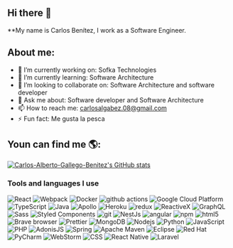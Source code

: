 ## Hi there 👋


**My name is Carlos Benítez, I work as a Software Engineer.


## About me:

- 🔭 I’m currently working on:  Sofka Technologies
- 🌱 I’m currently learning: Software Architecture
- 👯 I’m looking to collaborate on: Software Architecture and software developer
- 💬 Ask me about: Software developer and Software Architecture
- 📫 How to reach me: carlosalgabez.08@gmail.com
- ⚡ Fun fact: Me gusta la pesca


## Youn can find me 🌎:

[![Carlos-Alberto-Gallego-Benitez's GitHub stats](https://github-readme-stats.vercel.app/api?username=Carlos-Alberto-Gallego-Benitez)](https://github.com/Carlos-Alberto-Gallego-Benitez/github-readme-stats)




<h3>Tools and languages I use</h3>
<p>
  <img alt="React" src="https://img.shields.io/badge/-React-45b8d8?style=flat-square&logo=react&logoColor=white" />
  <img alt="Webpack" src="https://img.shields.io/badge/-Webpack-8DD6F9?style=flat-square&logo=webpack&logoColor=white" /> 
  <img alt="Docker" src="https://img.shields.io/badge/-Docker-46a2f1?style=flat-square&logo=docker&logoColor=white" />
  <img alt="github actions" src="https://img.shields.io/badge/-Github_Actions-2088FF?style=flat-square&logo=github-actions&logoColor=white" />
  <img alt="Google Cloud Platform" src="https://img.shields.io/badge/-Google_Cloud_Platform-1a73e8?style=flat-square&logo=google-cloud&logoColor=white" />
  <img alt="TypeScript" src="https://img.shields.io/badge/-TypeScript-007ACC?style=flat-square&logo=typescript&logoColor=white" />
  <img alt="Java" src="https://img.shields.io/badge/java-%23ED8B00.svg?style=flat-square&logo=openjdk&logoColor=white" />
  <img alt="Apollo" src="https://img.shields.io/badge/-Apollo%20GraphQL-311C87?style=flat-square&logo=apollo-graphql&logoColor=white" />
  <img alt="Heroku" src="https://img.shields.io/badge/-Heroku-430098?style=flat-square&logo=heroku&logoColor=white" />
  <img alt="redux" src="https://img.shields.io/badge/-Redux-764ABC?style=flat-square&logo=redux&logoColor=white" />
  <img alt="ReactiveX" src="https://img.shields.io/badge/-RxJs-B7178C?style=flat-square&logo=reactivex&logoColor=white" />
  <img alt="GraphQL" src="https://img.shields.io/badge/-GraphQL-E10098?style=flat-square&logo=graphql&logoColor=white" />
  <img alt="Sass" src="https://img.shields.io/badge/-Sass-CC6699?style=flat-square&logo=sass&logoColor=white" />
  <img alt="Styled Components" src="https://img.shields.io/badge/-Styled_Components-db7092?style=flat-square&logo=styled-components&logoColor=white" />
  <img alt="git" src="https://img.shields.io/badge/-Git-F05032?style=flat-square&logo=git&logoColor=white" />
  <img alt="NestJs" src="https://img.shields.io/badge/-NestJs-ea2845?style=flat-square&logo=nestjs&logoColor=white" />
  <img alt="angular" src="https://img.shields.io/badge/-Angular-DD0031?style=flat-square&logo=angular&logoColor=white" />
  <img alt="npm" src="https://img.shields.io/badge/-NPM-CB3837?style=flat-square&logo=npm&logoColor=white" />
  <img alt="html5" src="https://img.shields.io/badge/-HTML5-E34F26?style=flat-square&logo=html5&logoColor=white" />
  <img alt="Brave browser" src="https://img.shields.io/badge/-Brave_Browser-FB542B?style=flat-square&logo=brave&logoColor=white" />
  <img alt="Prettier" src="https://img.shields.io/badge/-Prettier-F7B93E?style=flat-square&logo=prettier&logoColor=white" />
  <img alt="MongoDB" src="https://img.shields.io/badge/-MongoDB-13aa52?style=flat-square&logo=mongodb&logoColor=white" />
  <img alt="Nodejs" src="https://img.shields.io/badge/-Nodejs-43853d?style=flat-square&logo=Node.js&logoColor=white" />
  <img alt="Python" src="https://img.shields.io/badge/python-3670A0?style=flat-squarege&logo=python&logoColor=ffdd54" />
  <img alt="JavaScript" src="https://img.shields.io/badge/javascript-%23323330.svg?style=flat-squarege&logo=javascript&logoColor=%23F7DF1E" />
  <img alt="PHP" src="https://img.shields.io/badge/php-%23777BB4.svg?style=flat-squarege&logo=php&logoColor=white" />
  <img alt="AdonisJS" src="https://img.shields.io/badge/adonisjs-%23220052.svg?style=flat-squarege&logo=adonisjs&logoColor=white" />
  <img alt="Spring" src="https://img.shields.io/badge/spring-%236DB33F.svg?style=flat-squarege&logo=spring&logoColor=white" />
  <img alt="Apache Maven" src="https://img.shields.io/badge/Apache%20Maven-C71A36?style=flat-squarege&logo=Apache%20Maven&logoColor=white" />
  <img alt="Eclipse" src="https://img.shields.io/badge/Eclipse-FE7A16.svg?style=flat-squarege&logo=Eclipse&logoColor=white" />
  <img alt="Red Hat" src="https://img.shields.io/badge/Red%20Hat-EE0000?style=flat-squarege&logo=redhat&logoColor=white" />
  <img alt="PyCharm" src="https://img.shields.io/badge/pycharm-143?style=flat-squarege&logo=pycharm&logoColor=black&color=black&labelColor=green" />
  <img alt="WebStorm" src="https://img.shields.io/badge/webstorm-143?style=flat-squarege&logo=webstorm&logoColor=white&color=black" />
  <img alt="CSS" src="https://img.shields.io/badge/css3-%231572B6.svg?style=flat-squarege&logo=css3&logoColor=white" />
  <img alt="React Native" src="https://img.shields.io/badge/react_native-%2320232a.svg?style=flat-squarege&logo=react&logoColor=%2361DAFB" />
  <img alt="Laravel" src="https://img.shields.io/badge/laravel-%23FF2D20.svg?style=flat-squarege&logo=laravel&logoColor=white" />
</p>
